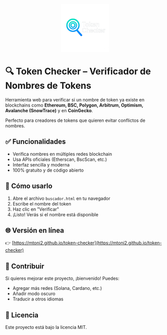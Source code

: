 <p align="center">
  <img src="logo.png" width="150" alt="Token Checker Logo">
</p>

# 🔍 Token Checker – Verificador de Nombres de Tokens

Herramienta web para verificar si un nombre de token ya existe en blockchains como **Ethereum, BSC, Polygon, Arbitrum, Optimism, Avalanche (SnowTrace)** y en **CoinGecko**.

Perfecto para creadores de tokens que quieren evitar conflictos de nombres.

## ✅ Funcionalidades

- Verifica nombres en múltiples redes blockchain
- Usa APIs oficiales (Etherscan, BscScan, etc.)
- Interfaz sencilla y moderna
- 100% gratuito y de código abierto

## 🚀 Cómo usarlo

1. Abre el archivo `buscador.html` en tu navegador
2. Escribe el nombre del token
3. Haz clic en "Verificar"
4. ¡Listo! Verás si el nombre está disponible

## 🌐 Versión en línea

👉 [https://mtoni2.github.io/token-checker](https://mtoni2.github.io/token-checker)

## 🤝 Contribuir

Si quieres mejorar este proyecto, ¡bienvenido! Puedes:
- Agregar más redes (Solana, Cardano, etc.)
- Añadir modo oscuro
- Traducir a otros idiomas

## 📄 Licencia

Este proyecto está bajo la licencia MIT.
